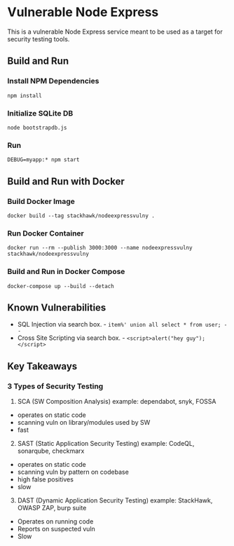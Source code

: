 # Vulnerable Node Express

This is a vulnerable Node Express service meant to be used as a target for security testing tools.

## Build and Run

### Install NPM Dependencies
```shell script
npm install
```

### Initialize SQLite DB
```shell
node bootstrapdb.js
```

### Run
```shell script
DEBUG=myapp:* npm start
```

## Build and Run with Docker

### Build Docker Image
```shell script
docker build --tag stackhawk/nodeexpressvulny .
```

### Run Docker Container
```shell script
docker run --rm --publish 3000:3000 --name nodeexpressvulny stackhawk/nodeexpressvulny
```

### Build and Run in Docker Compose
```shell script
docker-compose up --build --detach
```

## Known Vulnerabilities
* SQL Injection via search box. - `item%' union all select * from user; -- ` 
* Cross Site Scripting via search box. - `<script>alert("hey guy");</script>`

## Key Takeaways
### 3 Types of Security Testing

1. SCA (SW Composition Analysis)
example: dependabot, snyk, FOSSA
  - operates on static code
  - scanning vuln on library/modules used by SW
  - fast
2. SAST (Static Application Security Testing)
example: CodeQL, sonarqube, checkmarx
  - operates on static code
  - scanning vuln by pattern on codebase
  - high false positives
  - slow
3. DAST (Dynamic Application Security Testing)
example: StackHawk, OWASP ZAP, burp suite
  - Operates on running code
  - Reports on suspected vuln
  - Slow
